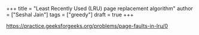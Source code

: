 +++
title = "Least Recently Used (LRU) page replacement algorithm"
author = ["Seshal Jain"]
tags = ["greedy"]
draft = true
+++

<https://practice.geeksforgeeks.org/problems/page-faults-in-lru/0>
